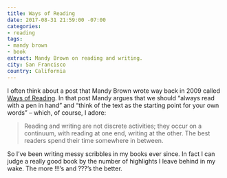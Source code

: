 ```yaml
---
title: Ways of Reading
date: 2017-08-31 21:59:00 -07:00
categories:
- reading
tags:
- mandy brown
- book
extract: Mandy Brown on reading and writing.
city: San Francisco
country: California
---
```


I often think about a post that Mandy Brown wrote way back in 2009 called [Ways of Reading](http://aworkinglibrary.com/writing/ways-of-reading/). In that post Mandy argues that we should “always read with a pen in hand” and “think of the text as the starting point for your own words” – which, of course, I adore:

> Reading and writing are not discrete activities; they occur on a continuum, with reading at one end, writing at the other. The best readers spend their time somewhere in between. 

So I’ve been writing messy scribbles in my books ever since. In fact I can judge a really good book by the number of highlights I leave behind in my wake. The more !!!’s and ???’s the better.